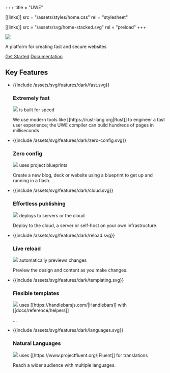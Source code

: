 +++
title = "UWE"

[[links]]
src = "/assets/styles/home.css"
rel = "stylesheet"

[[links]]
src = "/assets/svg/home-stacked.svg"
rel = "preload"
+++

<div class="home-banner">
  <img src="{{link "/assets/svg/home-stacked.svg"}}" />
  <p class="strapline">
    A platform for creating fast and secure websites
  </p>
  <nav>
    <a class="button x-large primary" href="{{link "/docs/tutorials/getting-started/"}}">Get Started</a>
    <a class="button x-large" href="{{link "/docs/"}}">Documentation</a>
  </nav>
  <h2>Key Features</h2>
</div>

<ul class="features">
  <li>
    <div>{{include /assets/svg/features/dark/fast.svg}}<h3>Extremely fast</h3></div>
    <p class="detail text-large"><img src="{{link "/assets/svg/small-mark.svg"}}" /> <span>is built for speed</span></p>
    <p class="text-medium">We use modern tools like [[https://rust-lang.org|Rust]] to engineer a fast user experience; the UWE compiler can build hundreds of pages in milliseconds</p>
  </li>
  <li>
    <div>{{include /assets/svg/features/dark/zero-config.svg}} <h3>Zero config</h3></div>
    <p class="detail text-large"><img src="{{link "/assets/svg/small-mark.svg"}}" /> <span>uses project blueprints</span></p>
    <p class="text-medium">Create a new blog, deck or website using a blueprint to get up and running in a flash.</p>
  </li>
  <li>
    <div>{{include /assets/svg/features/dark/cloud.svg}}<h3>Effortless publishing</h3></div>
    <p class="detail text-large"><img src="{{link "/assets/svg/small-mark.svg"}}" /> <span>deploys to servers or the cloud</span></p>
    <p class="text-medium">Deploy to the cloud, a server or self-host on your own infrastructure.</p>
  </li>
  <li>
    <div>{{include /assets/svg/features/dark/reload.svg}}<h3>Live reload</h3></div>
    <p class="detail text-large"><img src="{{link "/assets/svg/small-mark.svg"}}" /> <span>automatically previews changes</span></p>
    <p class="text-medium">Preview the design and content as you make changes.</p>
  </li>
  <li>
    <div>{{include /assets/svg/features/dark/templating.svg}}<h3>Flexible templates</h3></div>
    <p class="detail text-large"><img src="{{link "/assets/svg/small-mark.svg"}}" /> <span>uses [[https://handlebarsjs.com/|Handlebars]] with [[docs/reference/helpers]]</span></p>
    <p class="text-medium">...</p>
  </li>
  <li>
    <div>{{include /assets/svg/features/dark/languages.svg}}<h3>Natural Languages</h3></div>
    <p class="detail text-large"><img src="{{link "/assets/svg/small-mark.svg"}}" /> <span>uses [[https://www.projectfluent.org/|Fluent]] for translations</span></p>
    <p class="text-medium">Reach a wider audience with multiple languages.</p>
  </li>
</ul>
